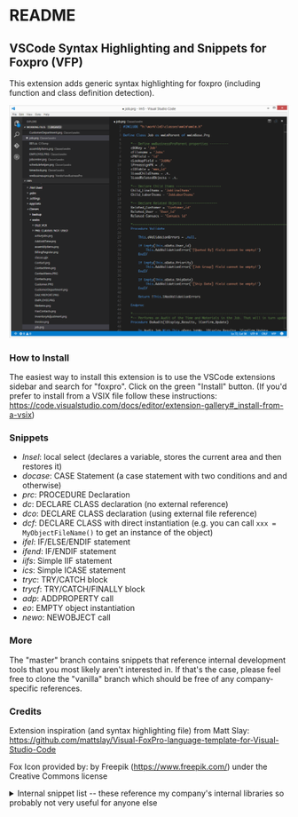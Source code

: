 # README
## VSCode Syntax Highlighting and Snippets for Foxpro (VFP)

This extension adds generic syntax highlighting for foxpro (including function and class definition detection).

![alt text](screenshot.png "screenshot") 

### How to Install

The easiest way to install this extension is to use the VSCode extensions sidebar and search for "foxpro". Click on the green "Install" button. (If you'd prefer to install from a VSIX file follow these instructions: https://code.visualstudio.com/docs/editor/extension-gallery#_install-from-a-vsix)

### Snippets
- *lnsel*: local select (declares a variable, stores the current area and then restores it)
- *docase*: CASE Statement (a case statement with two conditions and and otherwise)
- *prc*: PROCEDURE Declaration
- *dc*: DECLARE CLASS declaration (no external reference)
- *dco*: DECLARE CLASS declaration (using external file reference)
- *dcf*: DECLARE CLASS with direct instantiation (e.g. you can call `xxx = MyObjectFileName()` to get an instance of the object)
- *ifel*: IF/ELSE/ENDIF statement
- *ifend*: IF/ENDIF statement
- *iifs*: Simple IIF statement
- *ics*: Simple ICASE statement
- *tryc*: TRY/CATCH block
- *trycf*: TRY/CATCH/FINALLY block
- *adp*: ADDPROPERTY call
- *eo*: EMPTY object instantiation
- *newo*: NEWOBJECT call

### More

The "master" branch contains snippets that reference internal development tools that you most likely aren't interested in. If that's the case, please feel free to clone the "vanilla" branch which should be free of any company-specific references.

### Credits

Extension inspiration (and syntax highlighting file) from Matt Slay: https://github.com/mattslay/Visual-FoxPro-language-template-for-Visual-Studio-Code

Fox Icon provided by: by Freepik (https://www.freepik.com/) under the Creative Commons license

<details>
  <summary>Internal snippet list -- these reference my company's internal libraries so probably not very useful for anyone else</summary>
  <ul>
<li> *fs* (select), *fso* (select into object),*fin* (insert),*fup* (update),*fdel* (delete)
<li> *multi* - TEXTAREA based multiprompt declaration
<li> *mptext*,*mpname*,*mpnum*,*mpdate*,*mplist*,*mpcheck*,*mplabel*,*mprange*,*mpnote*
<li> *open* (this.Open),*dopen* (this.Dao.Open)
<li> *dw* (.Where), *dwcomplete* (.Where full)
<li> *djoin* (.Join), *dfields* (.Fields), *dset* (.Set), *dsetobj* (.SetObject)
<li> *dinval* (.IntoValue), *dinobj* (.IntoObject), *dincurs* (.IntoCursor)
  </ul>
</details>
